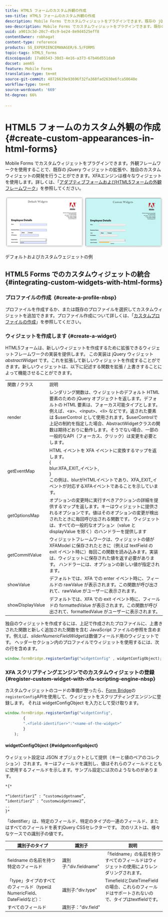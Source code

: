 ```yaml
---
title: HTML5 フォームのカスタム外観の作成
seo-title: HTML5 フォームのカスタム外観の作成
description: Mobile Forms でカスタムウィジェットをプラグインできます。既存の jQuery ウィジェットを拡張するか、独自のカスタムウィジェットを開発できます。
seo-description: Mobile Forms でカスタムウィジェットをプラグインできます。既存の jQuery ウィジェットを拡張するか、独自のカスタムウィジェットを開発できます。
uuid: a9013c3d-20c7-45c9-be24-8e9d4525eff8
contentOwner: robhagat
content-type: reference
products: SG_EXPERIENCEMANAGER/6.5/FORMS
topic-tags: hTML5_forms
discoiquuid: 17a86543-30d3-4e16-a373-67b46d551da9
docset: aem65
feature: Mobile Forms
translation-type: tm+mt
source-git-commit: 48726639e93696f32fa368fad2630e6fca50640e
workflow-type: tm+mt
source-wordcount: '669'
ht-degree: 66%

---
```



# HTML5 フォームのカスタム外観の作成{#create-custom-appearances-in-html-forms}

Mobile Forms でカスタムウィジェットをプラグインできます。外観フレームワークを使用することで、既存の jQuery ウィジェットの拡張や、独自のカスタムウィジェットの開発を行うことができます。XFAエンジンは様々なウィジェットを使用します。詳しくは、「[アダプティブフォームおよびHTML5フォームの外観フレームワーク](/help/forms/using/introduction-widgets.md)」を参照してください。

![デフォルトおよびカスタムウェジェットの例](assets/custom-widgets.jpg)

デフォルトおよびカスタムウェジェットの例

## HTML5 Forms でのカスタムウィジェットの統合  {#integrating-custom-widgets-with-html-forms}

### プロファイルの作成  {#create-a-profile-nbsp}

プロファイルを作成するか、または既存のプロファイルを選択してカスタムウィジェットを追加できます。プロファイル作成について詳しくは、「[カスタムプロファイルの作成](/help/forms/using/custom-profile.md)」を参照してください。

### ウィジェットを作成します  {#create-a-widget}

HTML5フォームは、新しいウィジェットを作成するために拡張できるウィジェットフレームワークの実装を提供します。 この実装は jQuery ウィジェット *abstractWidget* です。これを拡張して新しいウィジェットを作成することができます。新しいウィジェットは、以下に記述する関数を拡張 / 上書きすることによって機能させることができます。

<table>
 <tbody>
  <tr>
   <td>関数 / クラス</td>
   <td>説明</td>
  </tr>
  <tr>
   <td>render</td>
   <td>レンダリング関数は、ウィジェットのデフォルト HTML 要素のための jQuery オブジェクトを返します。デフォルトの HTML 要素は、フォーカス可能タイプとします。例えば、&lt;a&gt;、&lt;input&gt;、&lt;li&gt; などです。返された要素は $userControl として使用されます。$userControlで上記の制約を指定した場合、AbstractWidgetクラスの関数は期待どおりに動作します。そうでない場合、一部の一般的なAPI（フォーカス、クリック）は変更を必要とします。 </td>
  </tr>
  <tr>
   <td>getEventMap</td>
   <td>HTML イベントを XFA イベントに変換するマップを返します。<br /> {<br /> blur:XFA_EXIT_イベント,<br /> }<br /> この例は、blurがHTMLイベントであり、XFA_EXIT_イベントが対応するXFAイベントであることを示しています。 </td>
  </tr>
  <tr>
   <td>getOptionsMap</td>
   <td>オプションの変更時に実行すべきアクションの詳細を提供するマップを返します。キーはウィジェットに提供されるオプションです。値はそのオプションの変更が検出されたときに毎回呼び出される関数です。 ウィジェットは、すべての一般的なオプション（value と displayValue を除く）のハンドラーを提供します</td>
  </tr>
  <tr>
   <td>getCommitValue</td>
   <td>ウィジェットフレームワークは、ウィジェットの値が XFAModel に保存されたときに（例えば textField の exit イベント時に）毎回この関数を読み込みます。実装は、ウィジェットに保存された値を返す必要があります。 ハンドラーには、オプションの新しい値が指定されます。</td>
  </tr>
  <tr>
   <td>showValue</td>
   <td>デフォルトでは、XFA での enter イベント時に、フィールドの rawValue が表示されます。この関数が呼び出されて、rawValue がユーザーに表示されます。 </td>
  </tr>
  <tr>
   <td>showDisplayValue</td>
   <td>デフォルトでは、XFA での exit イベント時に、フィールドの formattedValue が表示されます。この関数が呼び出されて、formattedValue がユーザーに表示されます。 </td>
  </tr>
 </tbody>
</table>

独自のウィジェットを作成するには、上記で作成されたプロファイルに、上書きされた関数と新しく追加された関数を含む JavaScript ファイルの参照を含めます。例えば、*sliderNumericFieldWidget*&#x200B;は数値フィールド用のウィジェットです。 ヘッダーセクション内のプロファイルでウィジェットを使用するには、次の行を含めます。

```javascript
window.formBridge.registerConfig("widgetConfig" , widgetConfigObject);
```

### XFA スクリプティングエンジンでのカスタムウィジェットの登録  {#register-custom-widget-with-xfa-scripting-engine-nbsp}

カスタムウィジェットのコードの準備が整ったら、[Form Bridge](/help/forms/using/form-bridge-apis.md)の`registerConfig`APIを使用して、ウィジェットをスクリプティングエンジンに登録します。 それは widgetConfigObject を入力として受け取ります。

```javascript
window.formBridge.registerConfig("widgetConfig",
        {
        ".<field-identifier>":"<name-of-the-widget>"
        }
    );
```

#### widgetConfigObject  {#widgetconfigobject}

ウィジェット設定は JSON オブジェクトとして提供（キーと値のペアのコレクション）されます。キーはフィールドを識別し、値はそれらのフィールドとともに使用するフィールドを示します。サンプル設定には次のようなものがあります。

```
*{*

*“identifier1” : “customwidgetname”,
“identifier2” : “customwidgetname2”,
..
}*
```

「identifier」は、特定のフィールド、特定のタイプの一連のフィールド、またはすべてのフィールドを表すjQuery CSSセレクターです。 次のリストは、様々なケースでの識別子の値です。

| 識別子のタイプ | 識別子 | 説明 |
|---|---|---|
| fieldname の名前を持つ特定のフィールド | 識別子:&quot;div.fieldname&quot; | 「fieldname」の名前を持つすべてのフィールドはウィジェットの使用によりレンダリングされます。 |
| 「type」タイプのすべてのフィールド（typeはNumericField、DateFieldなど）： | 識別子:&quot;div.type&quot; | TimefieldとDateTimeFieldの場合、これらのフィールドはサポートされないので、タイプはtextfieldです。 |
| すべてのフィールド | 識別子：&quot;div.field&quot; |  |
